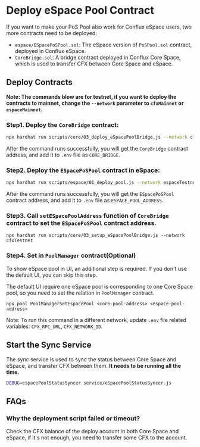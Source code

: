 # Deploy eSpace Pool Contract

If you want to make your PoS Pool also work for Conflux eSpace users, two more contracts need to be deployed:

* `espace/ESpacePoSPool.sol`: The eSpace version of `PoSPool.sol` contract, deployed in Conflux eSpace.
* `CoreBridge.sol`: A bridge contract deployed in Conflux Core Space, which is used to transfer CFX between Core Space and eSpace.

## Deploy Contracts

**Note: The commands blow are for testnet, if you want to deploy the contracts to mainnet, change the `--network` parameter to `cfxMainnet` or `espaceMainnet`.**

### Step1. Deploy the `CoreBridge` contract:

```bash
npx hardhat run scripts/core/03_deploy_eSpacePoolBridge.js --network cfxTestnet
```

After the command runs successfully, you will get the `CoreBridge` contract address, and add it to `.env` file as `CORE_BRIDGE`.

### Step2. Deploy the `ESpacePoSPool` contract **in eSpace**:

```bash
npx hardhat run scripts/espace/01_deploy_pool.js --network espaceTestnet
```

After the command runs successfully, you will get the `ESpacePoSPool` contract address, and add it to `.env` file as `ESPACE_POOL_ADDRESS`.

### Step3. Call `setESpacePoolAddress` function of `CoreBridge` contract to set the `ESpacePoSPool` contract address.

```hash
npx hardhat run scripts/core/03_setup_eSpacePoolBridge.js --network cfxTestnet
```

### Step4. Set in `PoolManager` contract(Optional)

To show eSpace pool in UI, an additional step is required. If you don't use the default UI, you can skip this step.

The default UI require one eSpace pool is corresponding to one Core Space pool, so you need to set the relation in `PoolManager` contract.

```hash
npx pool PoolManagerSetEspacePool <core-pool-address> <espace-pool-address>
```

Note: To run this command in a different network, update `.env` file related variables: `CFX_RPC_URL`, `CFX_NETWORK_ID`.

## Start the Sync Service

The sync service is used to sync the status between Core Space and eSpace, and transfer CFX between them. **It needs to be running all the time.**

```sh
DEBUG=espacePoolStatusSyncer service/eSpacePoolStatusSyncer.js
```

## FAQs

### Why the deployment script failed or timeout?

Check the CFX balance of the deploy account in both Core Space and eSpace, if it's not enough, you need to transfer some CFX to the account.
